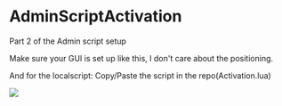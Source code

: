 # AdminScriptActivation
Part 2 of the Admin script setup


Make sure your GUI is set up like this, I don't care about the positioning.

And for the localscript: Copy/Paste the script in the repo(Activation.lua)

![](AdminScriptActivation/filename%20ss.png)
